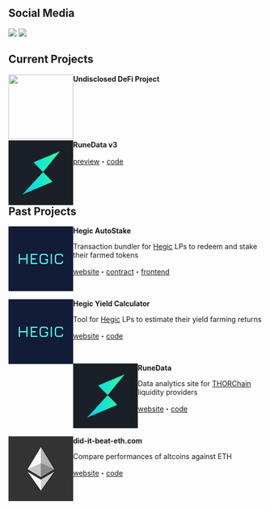 ## Social Media

![](https://img.shields.io/twitter/follow/_0x_Larry?label=follow%20on%20twitter&style=for-the-badge&logo=twitter)
![](https://img.shields.io/github/followers/Larrypcdotcom?label=follow%20on%20GitHub&style=for-the-badge&logo=github)

## Current Projects

<img align="left" width="128" height="128" src="https://via.placeholder.com/128x128"> **Undisclosed DeFi Project**

<br>
<br>
<br>
<br>
<br>

<img align="left" width="128" height="128" src="thorchain.png"> **RuneData v3**

[preview](https://larrypcdotcom.github.io/runedata-v3/)・[code](https://github.com/Larrypcdotcom/runedata-v3)

<br>
<br>

## Past Projects

<img align="left" width="128" height="128" src="hegic.png"> **Hegic AutoStake**

Transaction bundler for [Hegic](https://www.hegic.co/) LPs to redeem and stake their farmed tokens

[website](https://hegic.autostake.co/)・[contract](https://github.com/Larrypcdotcom/hegic-autostake)・[frontend](https://github.com/Larrypcdotcom/hegic-autostake-frontend)

<br>

<img align="left" width="128" height="128" src="hegic.png"> **Hegic Yield Calculator**

Tool for [Hegic](https://www.hegic.co/) LPs to estimate their yield farming returns

[website](https://larrypcdotcom.github.io/hegic-yield-estimator/)・[code](https://github.com/Larrypcdotcom/hegic-yield-estimator)

<br>

<img align="left" width="128" height="128" src="thorchain.png"> **RuneData**

Data analytics site for [THORChain](https://thorchain.org/) liquidity providers

[website](https://runedata.info/)・[code](https://github.com/Larrypcdotcom/runedata-v2)

<br>

<img align="left" width="128" height="128" src="ethereum.png"> **did-it-beat-eth.com**

Compare performances of altcoins against ETH

[website](https://did-it-beat-eth.com/)・[code](https://github.com/Larrypcdotcom/did-it-beat-eth)
